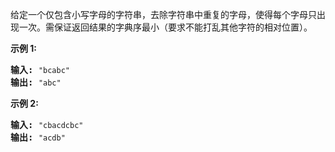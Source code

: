 <html>
 <body>
  <p>
   给定一个仅包含小写字母的字符串，去除字符串中重复的字母，使得每个字母只出现一次。需保证返回结果的字典序最小（要求不能打乱其他字符的相对位置）。
  </p>
  <p>
   <strong>
    示例 1:
   </strong>
  </p>
  <pre><strong>输入:</strong> <code>"bcabc"</code>
<strong>输出:</strong> <code>"abc"</code>
</pre>
  <p>
   <strong>
    示例 2:
   </strong>
  </p>
  <pre><strong>输入:</strong> <code>"cbacdcbc"</code>
<strong>输出:</strong> <code>"acdb"</code></pre>
 </body>
</html>